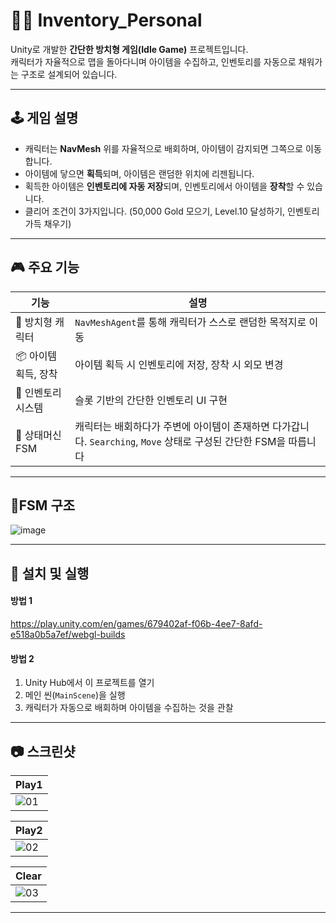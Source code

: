 # 🧍‍♂️ Inventory_Personal 

Unity로 개발한 **간단한 방치형 게임(Idle Game)** 프로젝트입니다.  
캐릭터가 자율적으로 맵을 돌아다니며 아이템을 수집하고, 인벤토리를 자동으로 채워가는 구조로 설계되어 있습니다.

---

## 🕹️ 게임 설명

- 캐릭터는 **NavMesh** 위를 자율적으로 배회하며, 아이템이 감지되면 그쪽으로 이동합니다.
- 아이템에 닿으면 **획득**되며, 아이템은 랜덤한 위치에 리젠됩니다.
- 획득한 아이템은 **인벤토리에 자동 저장**되며, 인벤토리에서 아이템을 **장착**할 수 있습니다.
- 클리어 조건이 3가지입니다. (50,000 Gold 모으기, Level.10 달성하기, 인벤토리 가득 채우기)

---

## 🎮 주요 기능

| 기능 | 설명 |
|------|------|
| 🔄 방치형 캐릭터 | `NavMeshAgent`를 통해 캐릭터가 스스로 랜덤한 목적지로 이동 |
| 📦 아이템 획득, 장착 | 아이템 획득 시 인벤토리에 저장, 장착 시 외모 변경 |
| 🧺 인벤토리 시스템 | 슬롯 기반의 간단한 인벤토리 UI 구현 |
| 🧠 상태머신 FSM | 캐릭터는 배회하다가 주변에 아이템이 존재하면 다가갑니다. `Searching`, `Move` 상태로 구성된 간단한 FSM을 따릅니다 |

---  

## 🧠FSM 구조
![image](https://github.com/user-attachments/assets/0ba4fa10-1850-4772-8a47-50cba30a4555)

---

## 🔧 설치 및 실행
#### 방법 1
https://play.unity.com/en/games/679402af-f06b-4ee7-8afd-e518a0b5a7ef/webgl-builds

#### 방법 2
1. Unity Hub에서 이 프로젝트를 열기
2. 메인 씬(`MainScene`)을 실행
3. 캐릭터가 자동으로 배회하며 아이템을 수집하는 것을 관찰

---

## 📷 스크린샷
| Play1 |
|---|
| ![01](https://github.com/user-attachments/assets/ec29a977-58c4-4bce-8a45-ef8f57c18954) |

| Play2 |
|---|
| ![02](https://github.com/user-attachments/assets/18212657-721d-4d15-b2f0-3c368674cc76) |

| Clear |
|---|
| ![03](https://github.com/user-attachments/assets/154287dc-f3a4-4c14-b09e-601855fa6a73) |
---
